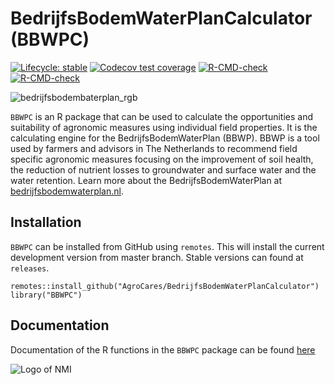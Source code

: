 # BedrijfsBodemWaterPlanCalculator (BBWPC)

<!-- badges: start -->
[![Lifecycle: stable](https://img.shields.io/badge/lifecycle-stable-brightgreen.svg)](https://lifecycle.r-lib.org/articles/stages.html#stable)
[![Codecov test coverage](https://codecov.io/gh/AgroCares/BedrijfsBodemWaterPlanCalculator/graph/badge.svg)](https://app.codecov.io/gh/AgroCares/BedrijfsBodemWaterPlanCalculator)
[![R-CMD-check](https://github.com/AgroCares/BedrijfsBodemWaterPlanCalculator/workflows/R-CMD-check/badge.svg)](https://github.com/AgroCares/BedrijfsBodemWaterPlanCalculator/actions)
[![R-CMD-check](https://github.com/AgroCares/BedrijfsBodemWaterPlanCalculator/actions/workflows/R-CMD-check.yaml/badge.svg)](https://github.com/AgroCares/BedrijfsBodemWaterPlanCalculator/actions/workflows/R-CMD-check.yaml)
<!-- badges: end -->

![bedrijfsbodembaterplan_rgb](https://user-images.githubusercontent.com/37927107/139035649-5244795c-6687-42a5-a15d-169a54050903.png)

`BBWPC` is an R package that can be used to calculate the opportunities and suitability of agronomic measures using individual field properties. It is the calculating engine for the BedrijfsBodemWaterPlan (BBWP). BBWP is a tool used by farmers and advisors in The Netherlands to recommend field specific agronomic measures focusing on the improvement of soil health, the reduction of nutrient losses to groundwater and surface water and the water retention. Learn more about the BedrijfsBodemWaterPlan at [bedrijfsbodemwaterplan.nl](https://bedrijfsbodemwaterplan.nl).

## Installation

`BBWPC` can be installed from GitHub using `remotes`. This will install the current development version from master branch. Stable versions can found at `releases`.
```
remotes::install_github("AgroCares/BedrijfsBodemWaterPlanCalculator")
library("BBWPC")
```
## Documentation
Documentation of the R functions in the `BBWPC` package can be found [here](https://agrocares.github.io/BedrijfsBodemWaterPlanCalculator/)

![Logo of NMI](https://media.licdn.com/dms/image/C560BAQEYGcm4HjNnxA/company-logo_200_200/0?e=2159024400&v=beta&t=u40rJ7bixPWB2SAqaj3KCKzJRoKcqf0wUXCdmsTDQvw)
